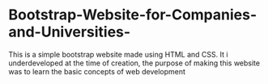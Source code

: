 # Bootstrap-Website-for-Companies-and-Universities-
This is a simple bootstrap website made using HTML and CSS. It i underdeveloped at the time of creation, the purpose of making this website was to learn the basic concepts of web development
